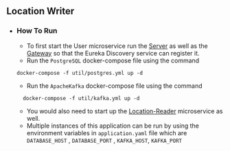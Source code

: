 ## Location Writer
* ### How To Run
    * To first start the User microservice run the [Server](https://github.com/mhdzaid/server) as well as the [Gateway](https://github.com/mhdzaid/gateway) so that the Eureka Discovery service can register it.
    * Run the `PostgreSQL` docker-compose file using the command
  ```
  docker-compose -f util/postgres.yml up -d

    ```
    * Run the `ApacheKafka` docker-compose file using the command
  ```
    docker-compose -f util/kafka.yml up -d
    ```
    * You would also need to start up the [Location-Reader](https://github.com/mhdzaid/location-reader) microservice as well.
    * Multiple instances of this application can be run by using the environment variables in `application.yaml` file which are `DATABASE_HOST` , `DATABASE_PORT` , `KAFKA_HOST`, `KAFKA_PORT`
